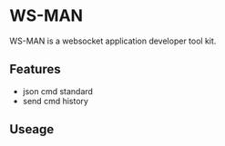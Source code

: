 # WS-MAN

WS-MAN is a websocket application developer tool kit.

## Features

- json cmd standard
- send cmd history

##

## Useage
